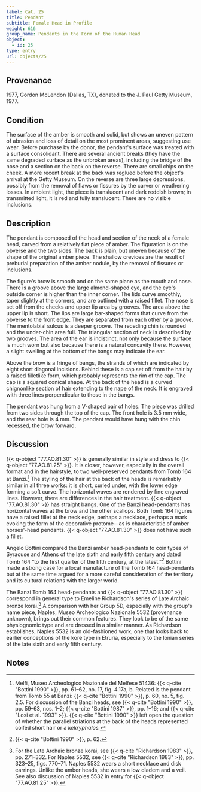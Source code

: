 ```yaml
---
label: Cat. 25
title: Pendant
subtitle: Female Head in Profile
weight: 616
group_name: Pendants in the Form of the Human Head
object:
  - id: 25
type: entry
url: objects/25
---
```


## Provenance

1977, Gordon McLendon (Dallas, TX), donated to the J. Paul Getty Museum, 1977.

## Condition

The surface of the amber is smooth and solid, but shows an uneven pattern of abrasion and loss of detail on the most prominent areas, suggesting use wear. Before purchase by the donor, the pendant's surface was treated with a surface consolidant. There are several ancient breaks (they have the same degraded surface as the unbroken areas), including the bridge of the nose and a section on the back on the reverse. There are small chips on the cheek. A more recent break at the back was reglued before the object's arrival at the Getty Museum. On the reverse are three large depressions, possibly from the removal of flaws or fissures by the carver or weathering losses. In ambient light, the piece is translucent and dark reddish brown; in transmitted light, it is red and fully translucent. There are no visible inclusions.

## Description

The pendant is composed of the head and section of the neck of a female head, carved from a relatively flat piece of amber. The figuration is on the obverse and the two sides. The back is plain, but uneven because of the shape of the original amber piece. The shallow crevices are the result of preburial preparation of the amber nodule, by the removal of fissures or inclusions.

The figure's brow is smooth and on the same plane as the mouth and nose. There is a groove above the large almond-shaped eye, and the eye's outside corner is higher than the inner corner. The lids curve smoothly, taper slightly at the corners, and are outlined with a raised fillet. The nose is set off from the cheeks and upper lip area by grooves. The area above the upper lip is short. The lips are large bar-shaped forms that curve from the obverse to the front edge. They are separated from each other by a groove. The mentolabial sulcus is a deeper groove. The receding chin is rounded and the under-chin area full. The triangular section of neck is described by two grooves. The area of the ear is indistinct, not only because the surface is much worn but also because there is a natural concavity there. However, a slight swelling at the bottom of the bangs may indicate the ear.

Above the brow is a fringe of bangs, the strands of which are indicated by eight short diagonal incisions. Behind these is a cap set off from the hair by a raised filletlike form, which probably represents the rim of the cap. The cap is a squared conical shape. At the back of the head is a curved chignonlike section of hair extending to the nape of the neck. It is engraved with three lines perpendicular to those in the bangs.

The pendant was hung from a V-shaped pair of holes. The piece was drilled from two sides through the top of the cap. The front hole is 3.5 mm wide, and the rear hole is 4 mm. The pendant would have hung with the chin recessed, the brow forward.

## Discussion

{{< q-object "77.AO.81.30" >}} is generally similar in style and dress to {{< q-object "77.AO.81.25" >}}. It is closer, however, especially in the overall format and in the hairstyle, to two well-preserved pendants from Tomb 164 at Banzi.[^1] The styling of the hair at the back of the heads is remarkably similar in all three works: it is short, curled under, with the lower edge forming a soft curve. The horizontal waves are rendered by fine engraved lines. However, there are differences in the hair treatment. {{< q-object "77.AO.81.30" >}} has straight bangs. One of the Banzi head-pendants has horizontal waves at the brow and the other scallops. Both Tomb 164 figures have a raised fillet at the neck edge, perhaps a necklace, perhaps a mark evoking the form of the decorative protome—as is characteristic of amber horses'-head pendants. {{< q-object "77.AO.81.30" >}} does not have such a fillet.

Angelo Bottini compared the Banzi amber head-pendants to coin types of Syracuse and Athens of the late sixth and early fifth century and dated Tomb 164 “to the first quarter of the fifth century, at the latest.”[^2] Bottini made a strong case for a local manufacture of the Tomb 164 head-pendants but at the same time argued for a more careful consideration of the territory and its cultural relations with the larger world.

The Banzi Tomb 164 head-pendants and {{< q-object "77.AO.81.30" >}} correspond in general type to Emeline Richardson's series of Late Archaic bronze korai.[^3] A comparison with her Group 5D, especially with the group's name piece, Naples, Museo Archeologico Nazionale 5532 (provenance unknown), brings out their common features. They look to be of the same physiognomic type and are dressed in a similar manner. As Richardson establishes, Naples 5532 is an old-fashioned work, one that looks back to earlier conceptions of the kore type in Etruria, especially to the Ionian series of the late sixth and early fifth century.

## Notes

[^1]: Melfi, Museo Archeologico Nazionale del Melfese 51436: {{< q-cite "Bottini 1990" >}}, pp. 61–62, no. 17, fig. 4.17a, b. Related is the pendant from Tomb 55 at Banzi: {{< q-cite "Bottini 1990" >}}, p. 60, no. 5, fig. 2.5. For discussion of the Banzi heads, see {{< q-cite "Bottini 1990" >}}, pp. 59–63, nos. 1–2; {{< q-cite "Bottini 1987" >}}, pp. 1–16; and {{< q-cite "Losi et al. 1993" >}}. {{< q-cite "Bottini 1990" >}} left open the question of whether the parallel striations at the back of the heads represented coifed short hair or a *kekryphalos.*

[^2]: {{< q-cite "Bottini 1990" >}}, p. 62.

[^3]: For the Late Archaic bronze korai, see {{< q-cite "Richardson 1983" >}}, pp. 271–332. For Naples 5532, see {{< q-cite "Richardson 1983" >}}, pp. 323–25, figs. 770–71. Naples 5532 wears a short necklace and disk earrings. Unlike the amber heads, she wears a low diadem and a veil. See also discussion of Naples 5532 in entry for {{< q-object "77.AO.81.25" >}}.
